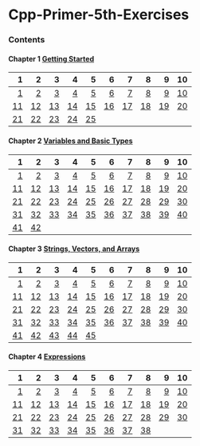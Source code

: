 # Cpp-Primer-5th-Exercises

### Contents

#### Chapter 1 [Getting Started](ch1)

 1 | 2 | 3 | 4 | 5 | 6 | 7 | 8 | 9 | 10
--:|--:|--:|--:|--:|--:|--:|--:|--:|--:
[1](ch1/1.1.cpp)|[2](ch1/1.2.cpp)|[3](ch1/1.3.cpp)|[4](ch1/1.4.cpp)|[5](ch1/1.5.cpp)|[6](ch1/1.6.cpp)|[7](ch1/1.7.cpp)|[8](ch1/1.8.cpp)|[9](ch1/1.9.cpp)|[10](ch1/1.10.cpp)|
[11](ch1/1.11.cpp)|[12](ch1/1.12.md)|[13](ch1/1.13.cpp)|[14](ch1/1.14.md)|[15](ch1/1.15.cpp)|[16](ch1/1.16.cpp)|[17](ch1/1.17.md)|[18](ch1/1.18.cpp)|[19](ch1/1.19.cpp)|[20](ch1/1.20.cpp)|
[21](ch1/1.21.cpp)|[22](ch1/1.22.cpp)|[23](ch1/1.23.cpp)|[24](ch1/1.24.md)|[25](ch1/1.25.cpp)

#### Chapter 2 [Variables and Basic Types](ch2)

 1 | 2 | 3 | 4 | 5 | 6 | 7 | 8 | 9 | 10
--:|--:|--:|--:|--:|--:|--:|--:|--:|--:
[1](ch2/2.1.md)|[2](ch2/2.2.md)|[3](ch2/2.3.md)|[4](ch2/2.4.cpp)|[5](ch2/2.5.cpp)|[6](ch2/2.6.cpp)|[7](ch2/2.7.cpp)|[8](ch2/2.8.cpp)|[9](ch2/2.9.cpp)|[10](ch2/2.10.cpp)|
[11](ch2/2.11.cpp)|[12](ch2/2.12.cpp)|[13](ch2/2.13.cpp)|[14](ch2/2.14.cpp)|[15](ch2/2.15.cpp)|[16](ch2/2.16.cpp)|[17](ch2/2.17.cpp)|[18](ch2/2.18.cpp)|[19](ch2/2.19.md)|[20](ch2/2.20.cpp)|
[21](ch2/2.21.cpp)|[22](ch2/2.22.md)|[23](ch2/2.23.md)|[24](ch2/2.24.cpp)|[25](ch2/2.25.cpp)|[26](ch2/2.26.cpp)|[27](ch2/2.27.cpp)|[28](ch2/2.28.cpp)|[29](ch2/2.29.cpp)|[30](ch2/2.30.cpp)|
[31](ch2/2.31.cpp)|[32](ch2/2.32.cpp)|[33](ch2/2.33.md)|[34](ch2/2.34.cpp)|[35](ch2/2.35.cpp)|[36](ch2/2.36.cpp)|[37](ch2/2.37.cpp)|[38](ch2/2.38.md)|[39](ch2/2.39.cpp)|[40](ch2/2.40.cpp)|
[41](ch2/2.41.cpp)|[42](ch2/2.42.cpp)

#### Chapter 3 [Strings, Vectors, and Arrays](ch3)

 1 | 2 | 3 | 4 | 5 | 6 | 7 | 8 | 9 | 10
--:|--:|--:|--:|--:|--:|--:|--:|--:|--:
[1](ch3/3.1.cpp)|[2](ch3/3.2.cpp)|[3](ch3/3.3.md)|[4](ch3/3.4.cpp)|[5](ch3/3.5.cpp)|[6](ch3/3.6.cpp)|[7](ch3/3.7.cpp)|[8](ch3/3.8.cpp)|[9](ch3/3.9.cpp)|[10](ch3/3.10.cpp)|
[11](ch3/3.11.md)|[12](ch3/3.12.cpp)|[13](ch3/3.13.cpp)|[14](ch3/3.14.cpp)|[15](ch3/3.15.cpp)|[16](ch3/3.16.cpp)|[17](ch3/3.17.cpp)|[18](ch3/3.18.md)|[19](ch3/3.19.cpp)|[20](ch3/3.20.cpp)|
[21](ch3/3.21.cpp)|[22](ch3/3.22.cpp)|[23](ch3/3.23.cpp)|[24](ch3/3.24.cpp)|[25](ch3/3.25.cpp)|[26](ch3/3.26.md)|[27](ch3/3.27.cpp)|[28](ch3/3.28.cpp)|[29](ch3/3.29.md)|[30](ch3/3.30.cpp)|
[31](ch3/3.31.cpp)|[32](ch3/3.32.cpp)|[33](ch3/3.33.md)|[34](ch3/3.34.md)|[35](ch3/3.35.cpp)|[36](ch3/3.36.cpp)|[37](ch3/3.37.md)|[38](ch3/3.38.md)|[39](ch3/3.39.cpp)|[40](ch3/3.40.cpp)|
[41](ch3/3.41.cpp)|[42](ch3/3.42.cpp)|[43](ch3/3.43.cpp)|[44](ch3/3.44.cpp)|[45](ch3/3.45.cpp)

#### Chapter 4 [Expressions](ch4)

 1 | 2 | 3 | 4 | 5 | 6 | 7 | 8 | 9 | 10
--:|--:|--:|--:|--:|--:|--:|--:|--:|--:
[1](ch4/4.1.cpp)|[2](ch4/4.2.md)|[3](ch4/4.3.md)|[4](ch4/4.4.cpp)|[5](ch4/4.5.cpp)|[6](ch4/4.6.cpp)|[7](ch4/4.7.cpp)|[8](ch4/4.8.md)|[9](ch4/4.9.md)|[10](ch4/4.10.cpp)|
[11](ch4/4.11.cpp)|[12](ch4/4.12.md)|[13](ch4/4.13.cpp)|[14](ch4/4.14.md)|[15](ch4/4.15.cpp)|[16](ch4/4.16.md)|[17](ch4/4.17.md)|[18](ch4/4.18.md)|[19](ch4/4.19.md)|[20](ch4/4.20.md)|
[21](ch4/4.21.cpp)|[22](ch4/4.22.cpp)|[23](ch4/4.23.cpp)|[24](ch4/4.24.md)|[25](ch4/4.25.md)|[26](ch4/4.26.md)|[27](ch4/4.27.cpp)|[28](ch4/4.28.cpp)|[29](ch4/4.29.cpp)|[30](ch4/4.30.md)|
[31](ch4/4.31.cpp)|[32](ch4/4.32.cpp)|[33](ch4/4.33.md)|[34](ch4/4.34.md)|[35](ch4/4.35.cpp)|[36](ch4/4.36.cpp)|[37](ch4/4.37.cpp)|[38](ch4/4.38.md)

<!---
#### Chapter 5 [](ch5)

 1 | 2 | 3 | 4 | 5 | 6 | 7 | 8 | 9 | 10
--:|--:|--:|--:|--:|--:|--:|--:|--:|--:
[1](ch5/5.1.cpp)|[2](ch5/5.2.cpp)|[3](ch5/5.3.cpp)|[4](ch5/5.4.cpp)|[5](ch5/5.5.cpp)|[6](ch5/5.6.cpp)|[7](ch5/5.7.cpp)|[8](ch5/5.8.cpp)|[9](ch5/5.9.cpp)|[10](ch5/5.10.cpp)|
[11](ch5/5.11.cpp)|[12](ch5/5.12.cpp)|[13](ch5/5.13.cpp)|[14](ch5/5.14.cpp)|[15](ch5/5.15.cpp)|[16](ch5/5.16.cpp)|[17](ch5/5.17.cpp)|[18](ch5/5.18.cpp)|[19](ch5/5.19.cpp)|[20](ch5/5.20.cpp)|
[21](ch5/5.21.cpp)|[22](ch5/5.22.cpp)|[23](ch5/5.23.cpp)|[24](ch5/5.24.cpp)|[25](ch5/5.25.cpp)

#### Chapter 6 [](ch6)

 1 | 2 | 3 | 4 | 5 | 6 | 7 | 8 | 9 | 10
--:|--:|--:|--:|--:|--:|--:|--:|--:|--:
[1](ch6/6.1.cpp)|[2](ch6/6.2.cpp)|[3](ch6/6.3.cpp)|[4](ch6/6.4.cpp)|[5](ch6/6.5.cpp)|[6](ch6/6.6.cpp)|[7](ch6/6.7.cpp)|[8](ch6/6.8.cpp)|[9](ch6/6.9.cpp)|[10](ch6/6.10.cpp)|
[11](ch6/6.11.cpp)|[12](ch6/6.12.cpp)|[13](ch6/6.13.cpp)|[14](ch6/6.14.cpp)|[15](ch6/6.15.cpp)|[16](ch6/6.16.cpp)|[17](ch6/6.17.cpp)|[18](ch6/6.18.cpp)|[19](ch6/6.19.cpp)|[20](ch6/6.20.cpp)|
[21](ch6/6.21.cpp)|[22](ch6/6.22.cpp)|[23](ch6/6.23.cpp)|[24](ch6/6.24.cpp)|[25](ch6/6.25.cpp)|[26](ch6/6.26.cpp)|[27](ch6/6.27.cpp)|[28](ch6/6.28.cpp)|[29](ch6/6.29.cpp)|[30](ch6/6.30.cpp)|
[31](ch6/6.31.cpp)|[32](ch6/6.32.cpp)|[33](ch6/6.33.cpp)|[34](ch6/6.34.cpp)|[35](ch6/6.35.cpp)|[36](ch6/6.36.cpp)|[37](ch6/6.37.cpp)|[38](ch6/6.38.cpp)|[39](ch6/6.39.cpp)|[40](ch6/6.40.cpp)|
[41](ch6/6.41.cpp)|[42](ch6/6.42.cpp)|[43](ch6/6.43.cpp)|[44](ch6/6.44.cpp)|[45](ch6/6.45.cpp)|[46](ch6/6.46.cpp)|[47](ch6/6.47.cpp)|[48](ch6/6.48.cpp)|[49](ch6/6.49.cpp)|[50](ch6/6.50.cpp)|
[51](ch6/6.51.cpp)|[52](ch6/6.52.cpp)|[53](ch6/6.53.cpp)|[54](ch6/6.54.cpp)|[55](ch6/6.55.cpp)|[56](ch6/6.56.cpp)

#### Chapter 7 [](ch7)

 1 | 2 | 3 | 4 | 5 | 6 | 7 | 8 | 9 | 10
--:|--:|--:|--:|--:|--:|--:|--:|--:|--:
[1](ch7/7.1.cpp)|[2](ch7/7.2.cpp)|[3](ch7/7.3.cpp)|[4](ch7/7.4.cpp)|[5](ch7/7.5.cpp)|[6](ch7/7.6.cpp)|[7](ch7/7.7.cpp)|[8](ch7/7.8.cpp)|[9](ch7/7.9.cpp)|[10](ch7/7.10.cpp)|
[11](ch7/7.11.cpp)|[12](ch7/7.12.cpp)|[13](ch7/7.13.cpp)|[14](ch7/7.14.cpp)|[15](ch7/7.15.cpp)|[16](ch7/7.16.cpp)|[17](ch7/7.17.cpp)|[18](ch7/7.18.cpp)|[19](ch7/7.19.cpp)|[20](ch7/7.20.cpp)|
[21](ch7/7.21.cpp)|[22](ch7/7.22.cpp)|[23](ch7/7.23.cpp)|[24](ch7/7.24.cpp)|[25](ch7/7.25.cpp)|[26](ch7/7.26.cpp)|[27](ch7/7.27.cpp)|[28](ch7/7.28.cpp)|[29](ch7/7.29.cpp)|[30](ch7/7.30.cpp)|
[31](ch7/7.31.cpp)|[32](ch7/7.32.cpp)|[33](ch7/7.33.cpp)|[34](ch7/7.34.cpp)|[35](ch7/7.35.cpp)|[36](ch7/7.36.cpp)|[37](ch7/7.37.cpp)|[38](ch7/7.38.cpp)|[39](ch7/7.39.cpp)|[40](ch7/7.40.cpp)|
[41](ch7/7.41.cpp)|[42](ch7/7.42.cpp)|[43](ch7/7.43.cpp)|[44](ch7/7.44.cpp)|[45](ch7/7.45.cpp)|[46](ch7/7.46.cpp)|[47](ch7/7.47.cpp)|[48](ch7/7.48.cpp)|[49](ch7/7.49.cpp)|[50](ch7/7.50.cpp)|
[51](ch7/7.51.cpp)|[52](ch7/7.52.cpp)|[53](ch7/7.53.cpp)|[54](ch7/7.54.cpp)|[55](ch7/7.55.cpp)|[56](ch7/7.56.cpp)|[57](ch7/7.57.cpp)|[58](ch7/7.58.cpp)

#### Chapter 8 [](ch8)

 1 | 2 | 3 | 4 | 5 | 6 | 7 | 8 | 9 | 10
--:|--:|--:|--:|--:|--:|--:|--:|--:|--:
[1](ch8/8.1.cpp)|[2](ch8/8.2.cpp)|[3](ch8/8.3.cpp)|[4](ch8/8.4.cpp)|[5](ch8/8.5.cpp)|[6](ch8/8.6.cpp)|[7](ch8/8.7.cpp)|[8](ch8/8.8.cpp)|[9](ch8/8.9.cpp)|[10](ch8/8.10.cpp)|
[11](ch8/8.11.cpp)|[12](ch8/8.12.cpp)|[13](ch8/8.13.cpp)|[14](ch8/8.14.cpp)

#### Chapter 9 [](ch9)

 1 | 2 | 3 | 4 | 5 | 6 | 7 | 8 | 9 | 10
--:|--:|--:|--:|--:|--:|--:|--:|--:|--:
[1](ch9/9.1.cpp)|[2](ch9/9.2.cpp)|[3](ch9/9.3.cpp)|[4](ch9/9.4.cpp)|[5](ch9/9.5.cpp)|[6](ch9/9.6.cpp)|[7](ch9/9.7.cpp)|[8](ch9/9.8.cpp)|[9](ch9/9.9.cpp)|[10](ch9/9.10.cpp)|
[11](ch9/9.11.cpp)|[12](ch9/9.12.cpp)|[13](ch9/9.13.cpp)|[14](ch9/9.14.cpp)|[15](ch9/9.15.cpp)|[16](ch9/9.16.cpp)|[17](ch9/9.17.cpp)|[18](ch9/9.18.cpp)|[19](ch9/9.19.cpp)|[20](ch9/9.20.cpp)|
[21](ch9/9.21.cpp)|[22](ch9/9.22.cpp)|[23](ch9/9.23.cpp)|[24](ch9/9.24.cpp)|[25](ch9/9.25.cpp)|[26](ch9/9.26.cpp)|[27](ch9/9.27.cpp)|[28](ch9/9.28.cpp)|[29](ch9/9.29.cpp)|[30](ch9/9.30.cpp)|
[31](ch9/9.31.cpp)|[32](ch9/9.32.cpp)|[33](ch9/9.33.cpp)|[34](ch9/9.34.cpp)|[35](ch9/9.35.cpp)|[36](ch9/9.36.cpp)|[37](ch9/9.37.cpp)|[38](ch9/9.38.cpp)|[39](ch9/9.39.cpp)|[40](ch9/9.40.cpp)|
[41](ch9/9.41.cpp)|[42](ch9/9.42.cpp)|[43](ch9/9.43.cpp)|[44](ch9/9.44.cpp)|[45](ch9/9.45.cpp)|[46](ch9/9.46.cpp)|[47](ch9/9.47.cpp)|[48](ch9/9.48.cpp)|[49](ch9/9.49.cpp)|[50](ch9/9.50.cpp)|
[51](ch9/9.51.cpp)|[52](ch9/9.52.cpp)

#### Chapter 10 [](ch10)

 1 | 2 | 3 | 4 | 5 | 6 | 7 | 8 | 9 | 10
--:|--:|--:|--:|--:|--:|--:|--:|--:|--:
[1](ch10/10.1.cpp)|[2](ch10/10.2.cpp)|[3](ch10/10.3.cpp)|[4](ch10/10.4.cpp)|[5](ch10/10.5.cpp)|[6](ch10/10.6.cpp)|[7](ch10/10.7.cpp)|[8](ch10/10.8.cpp)|[9](ch10/10.9.cpp)|[10](ch10/10.10.cpp)|
[11](ch10/10.11.cpp)|[12](ch10/10.12.cpp)|[13](ch10/10.13.cpp)|[14](ch10/10.14.cpp)|[15](ch10/10.15.cpp)|[16](ch10/10.16.cpp)|[17](ch10/10.17.cpp)|[18](ch10/10.18.cpp)|[19](ch10/10.19.cpp)|[20](ch10/10.20.cpp)|
[21](ch10/10.21.cpp)|[22](ch10/10.22.cpp)|[23](ch10/10.23.cpp)|[24](ch10/10.24.cpp)|[25](ch10/10.25.cpp)|[26](ch10/10.26.cpp)|[27](ch10/10.27.cpp)|[28](ch10/10.28.cpp)|[29](ch10/10.29.cpp)|[30](ch10/10.30.cpp)|
[31](ch10/10.31.cpp)|[32](ch10/10.32.cpp)|[33](ch10/10.33.cpp)|[34](ch10/10.34.cpp)|[35](ch10/10.35.cpp)|[36](ch10/10.36.cpp)|[37](ch10/10.37.cpp)|[38](ch10/10.38.cpp)|[39](ch10/10.39.cpp)|[40](ch10/10.40.cpp)|
[41](ch10/10.41.cpp)|[42](ch10/10.42.cpp)

#### Chapter 11 [](ch11)

 1 | 2 | 3 | 4 | 5 | 6 | 7 | 8 | 9 | 10
--:|--:|--:|--:|--:|--:|--:|--:|--:|--:
[1](ch11/11.1.cpp)|[2](ch11/11.2.cpp)|[3](ch11/11.3.cpp)|[4](ch11/11.4.cpp)|[5](ch11/11.5.cpp)|[6](ch11/11.6.cpp)|[7](ch11/11.7.cpp)|[8](ch11/11.8.cpp)|[9](ch11/11.9.cpp)|[10](ch11/11.10.cpp)|
[11](ch11/11.11.cpp)|[12](ch11/11.12.cpp)|[13](ch11/11.13.cpp)|[14](ch11/11.14.cpp)|[15](ch11/11.15.cpp)|[16](ch11/11.16.cpp)|[17](ch11/11.17.cpp)|[18](ch11/11.18.cpp)|[19](ch11/11.19.cpp)|[20](ch11/11.20.cpp)|
[21](ch11/11.21.cpp)|[22](ch11/11.22.cpp)|[23](ch11/11.23.cpp)|[24](ch11/11.24.cpp)|[25](ch11/11.25.cpp)|[26](ch11/11.26.cpp)|[27](ch11/11.27.cpp)|[28](ch11/11.28.cpp)|[29](ch11/11.29.cpp)|[30](ch11/11.30.cpp)|
[31](ch11/11.31.cpp)|[32](ch11/11.32.cpp)|[33](ch11/11.33.cpp)|[34](ch11/11.34.cpp)|[35](ch11/11.35.cpp)|[36](ch11/11.36.cpp)|[37](ch11/11.37.cpp)|[38](ch11/11.38.cpp)

#### Chapter 12 [](ch12)

 1 | 2 | 3 | 4 | 5 | 6 | 7 | 8 | 9 | 10
--:|--:|--:|--:|--:|--:|--:|--:|--:|--:
[1](ch12/12.1.cpp)|[2](ch12/12.2.cpp)|[3](ch12/12.3.cpp)|[4](ch12/12.4.cpp)|[5](ch12/12.5.cpp)|[6](ch12/12.6.cpp)|[7](ch12/12.7.cpp)|[8](ch12/12.8.cpp)|[9](ch12/12.9.cpp)|[10](ch12/12.10.cpp)|
[11](ch12/12.11.cpp)|[12](ch12/12.12.cpp)|[13](ch12/12.13.cpp)|[14](ch12/12.14.cpp)|[15](ch12/12.15.cpp)|[16](ch12/12.16.cpp)|[17](ch12/12.17.cpp)|[18](ch12/12.18.cpp)|[19](ch12/12.19.cpp)|[20](ch12/12.20.cpp)|
[21](ch12/12.21.cpp)|[22](ch12/12.22.cpp)|[23](ch12/12.23.cpp)|[24](ch12/12.24.cpp)|[25](ch12/12.25.cpp)|[26](ch12/12.26.cpp)|[27](ch12/12.27.cpp)|[28](ch12/12.28.cpp)|[29](ch12/12.29.cpp)|[30](ch12/12.30.cpp)|
[31](ch12/12.31.cpp)|[32](ch12/12.32.cpp)|[33](ch12/12.33.cpp)

#### Chapter 13 [](ch13)

 1 | 2 | 3 | 4 | 5 | 6 | 7 | 8 | 9 | 10
--:|--:|--:|--:|--:|--:|--:|--:|--:|--:
[1](ch13/13.1.cpp)|[2](ch13/13.2.cpp)|[3](ch13/13.3.cpp)|[4](ch13/13.4.cpp)|[5](ch13/13.5.cpp)|[6](ch13/13.6.cpp)|[7](ch13/13.7.cpp)|[8](ch13/13.8.cpp)|[9](ch13/13.9.cpp)|[10](ch13/13.10.cpp)|
[11](ch13/13.11.cpp)|[12](ch13/13.12.cpp)|[13](ch13/13.13.cpp)|[14](ch13/13.14.cpp)|[15](ch13/13.15.cpp)|[16](ch13/13.16.cpp)|[17](ch13/13.17.cpp)|[18](ch13/13.18.cpp)|[19](ch13/13.19.cpp)|[20](ch13/13.20.cpp)|
[21](ch13/13.21.cpp)|[22](ch13/13.22.cpp)|[23](ch13/13.23.cpp)|[24](ch13/13.24.cpp)|[25](ch13/13.25.cpp)|[26](ch13/13.26.cpp)|[27](ch13/13.27.cpp)|[28](ch13/13.28.cpp)|[29](ch13/13.29.cpp)|[30](ch13/13.30.cpp)|
[31](ch13/13.31.cpp)|[32](ch13/13.32.cpp)|[33](ch13/13.33.cpp)|[34](ch13/13.34.cpp)|[35](ch13/13.35.cpp)|[36](ch13/13.36.cpp)|[37](ch13/13.37.cpp)|[38](ch13/13.38.cpp)|[39](ch13/13.39.cpp)|[40](ch13/13.40.cpp)|
[41](ch13/13.41.cpp)|[42](ch13/13.42.cpp)|[43](ch13/13.43.cpp)|[44](ch13/13.44.cpp)|[45](ch13/13.45.cpp)|[46](ch13/13.46.cpp)|[47](ch13/13.47.cpp)|[48](ch13/13.48.cpp)|[49](ch13/13.49.cpp)|[50](ch13/13.50.cpp)|
[51](ch13/13.51.cpp)|[52](ch13/13.52.cpp)|[53](ch13/13.53.cpp)|[54](ch13/13.54.cpp)|[55](ch13/13.55.cpp)|[56](ch13/13.56.cpp)|[57](ch13/13.57.cpp)|[58](ch13/13.58.cpp)

#### Chapter 14 [](ch14)

 1 | 2 | 3 | 4 | 5 | 6 | 7 | 8 | 9 | 10
--:|--:|--:|--:|--:|--:|--:|--:|--:|--:
[1](ch14/14.1.cpp)|[2](ch14/14.2.cpp)|[3](ch14/14.3.cpp)|[4](ch14/14.4.cpp)|[5](ch14/14.5.cpp)|[6](ch14/14.6.cpp)|[7](ch14/14.7.cpp)|[8](ch14/14.8.cpp)|[9](ch14/14.9.cpp)|[10](ch14/14.10.cpp)|
[11](ch14/14.11.cpp)|[12](ch14/14.12.cpp)|[13](ch14/14.13.cpp)|[14](ch14/14.14.cpp)|[15](ch14/14.15.cpp)|[16](ch14/14.16.cpp)|[17](ch14/14.17.cpp)|[18](ch14/14.18.cpp)|[19](ch14/14.19.cpp)|[20](ch14/14.20.cpp)|
[21](ch14/14.21.cpp)|[22](ch14/14.22.cpp)|[23](ch14/14.23.cpp)|[24](ch14/14.24.cpp)|[25](ch14/14.25.cpp)|[26](ch14/14.26.cpp)|[27](ch14/14.27.cpp)|[28](ch14/14.28.cpp)|[29](ch14/14.29.cpp)|[30](ch14/14.30.cpp)|
[31](ch14/14.31.cpp)|[32](ch14/14.32.cpp)|[33](ch14/14.33.cpp)|[34](ch14/14.34.cpp)|[35](ch14/14.35.cpp)|[36](ch14/14.36.cpp)|[37](ch14/14.37.cpp)|[38](ch14/14.38.cpp)|[39](ch14/14.39.cpp)|[40](ch14/14.40.cpp)|
[41](ch14/14.41.cpp)|[42](ch14/14.42.cpp)|[43](ch14/14.43.cpp)|[44](ch14/14.44.cpp)|[45](ch14/14.45.cpp)|[46](ch14/14.46.cpp)|[47](ch14/14.47.cpp)|[48](ch14/14.48.cpp)|[49](ch14/14.49.cpp)|[50](ch14/14.50.cpp)|
[51](ch14/14.51.cpp)|[52](ch14/14.52.cpp)|[53](ch14/14.53.cpp)

#### Chapter 15 [](ch15)

 1 | 2 | 3 | 4 | 5 | 6 | 7 | 8 | 9 | 10
--:|--:|--:|--:|--:|--:|--:|--:|--:|--:
[1](ch15/15.1.cpp)|[2](ch15/15.2.cpp)|[3](ch15/15.3.cpp)|[4](ch15/15.4.cpp)|[5](ch15/15.5.cpp)|[6](ch15/15.6.cpp)|[7](ch15/15.7.cpp)|[8](ch15/15.8.cpp)|[9](ch15/15.9.cpp)|[10](ch15/15.10.cpp)|
[11](ch15/15.11.cpp)|[12](ch15/15.12.cpp)|[13](ch15/15.13.cpp)|[14](ch15/15.14.cpp)|[15](ch15/15.15.cpp)|[16](ch15/15.16.cpp)|[17](ch15/15.17.cpp)|[18](ch15/15.18.cpp)|[19](ch15/15.19.cpp)|[20](ch15/15.20.cpp)|
[21](ch15/15.21.cpp)|[22](ch15/15.22.cpp)|[23](ch15/15.23.cpp)|[24](ch15/15.24.cpp)|[25](ch15/15.25.cpp)|[26](ch15/15.26.cpp)|[27](ch15/15.27.cpp)|[28](ch15/15.28.cpp)|[29](ch15/15.29.cpp)|[30](ch15/15.30.cpp)|
[31](ch15/15.31.cpp)|[32](ch15/15.32.cpp)|[33](ch15/15.33.cpp)|[34](ch15/15.34.cpp)|[35](ch15/15.35.cpp)|[36](ch15/15.36.cpp)|[37](ch15/15.37.cpp)|[38](ch15/15.38.cpp)|[39](ch15/15.39.cpp)|[40](ch15/15.40.cpp)|
[41](ch15/15.41.cpp)|[42](ch15/15.42.cpp)

#### Chapter 16 [](ch16)

 1 | 2 | 3 | 4 | 5 | 6 | 7 | 8 | 9 | 10
--:|--:|--:|--:|--:|--:|--:|--:|--:|--:
[1](ch16/16.1.cpp)|[2](ch16/16.2.cpp)|[3](ch16/16.3.cpp)|[4](ch16/16.4.cpp)|[5](ch16/16.5.cpp)|[6](ch16/16.6.cpp)|[7](ch16/16.7.cpp)|[8](ch16/16.8.cpp)|[9](ch16/16.9.cpp)|[10](ch16/16.10.cpp)|
[11](ch16/16.11.cpp)|[12](ch16/16.12.cpp)|[13](ch16/16.13.cpp)|[14](ch16/16.14.cpp)|[15](ch16/16.15.cpp)|[16](ch16/16.16.cpp)|[17](ch16/16.17.cpp)|[18](ch16/16.18.cpp)|[19](ch16/16.19.cpp)|[20](ch16/16.20.cpp)|
[21](ch16/16.21.cpp)|[22](ch16/16.22.cpp)|[23](ch16/16.23.cpp)|[24](ch16/16.24.cpp)|[25](ch16/16.25.cpp)|[26](ch16/16.26.cpp)|[27](ch16/16.27.cpp)|[28](ch16/16.28.cpp)|[29](ch16/16.29.cpp)|[30](ch16/16.30.cpp)|
[31](ch16/16.31.cpp)|[32](ch16/16.32.cpp)|[33](ch16/16.33.cpp)|[34](ch16/16.34.cpp)|[35](ch16/16.35.cpp)|[36](ch16/16.36.cpp)|[37](ch16/16.37.cpp)|[38](ch16/16.38.cpp)|[39](ch16/16.39.cpp)|[40](ch16/16.40.cpp)|
[41](ch16/16.41.cpp)|[42](ch16/16.42.cpp)|[43](ch16/16.43.cpp)|[44](ch16/16.44.cpp)|[45](ch16/16.45.cpp)|[46](ch16/16.46.cpp)|[47](ch16/16.47.cpp)|[48](ch16/16.48.cpp)|[49](ch16/16.49.cpp)|[50](ch16/16.50.cpp)|
[51](ch16/16.51.cpp)|[52](ch16/16.52.cpp)|[53](ch16/16.53.cpp)|[54](ch16/16.54.cpp)|[55](ch16/16.55.cpp)|[56](ch16/16.56.cpp)|[57](ch16/16.57.cpp)|[58](ch16/16.58.cpp)|[59](ch16/16.59.cpp)|[60](ch16/16.60.cpp)|
[61](ch16/16.61.cpp)|[62](ch16/16.62.cpp)|[63](ch16/16.63.cpp)|[64](ch16/16.64.cpp)|[65](ch16/16.65.cpp)|[66](ch16/16.66.cpp)|[67](ch16/16.67.cpp)

#### Chapter 17 [](ch17)

 1 | 2 | 3 | 4 | 5 | 6 | 7 | 8 | 9 | 10
--:|--:|--:|--:|--:|--:|--:|--:|--:|--:
[1](ch17/17.1.cpp)|[2](ch17/17.2.cpp)|[3](ch17/17.3.cpp)|[4](ch17/17.4.cpp)|[5](ch17/17.5.cpp)|[6](ch17/17.6.cpp)|[7](ch17/17.7.cpp)|[8](ch17/17.8.cpp)|[9](ch17/17.9.cpp)|[10](ch17/17.10.cpp)|
[11](ch17/17.11.cpp)|[12](ch17/17.12.cpp)|[13](ch17/17.13.cpp)|[14](ch17/17.14.cpp)|[15](ch17/17.15.cpp)|[16](ch17/17.16.cpp)|[17](ch17/17.17.cpp)|[18](ch17/17.18.cpp)|[19](ch17/17.19.cpp)|[20](ch17/17.20.cpp)|
[21](ch17/17.21.cpp)|[22](ch17/17.22.cpp)|[23](ch17/17.23.cpp)|[24](ch17/17.24.cpp)|[25](ch17/17.25.cpp)|[26](ch17/17.26.cpp)|[27](ch17/17.27.cpp)|[28](ch17/17.28.cpp)|[29](ch17/17.29.cpp)|[30](ch17/17.30.cpp)|
[31](ch17/17.31.cpp)|[32](ch17/17.32.cpp)|[33](ch17/17.33.cpp)|[34](ch17/17.34.cpp)|[35](ch17/17.35.cpp)|[36](ch17/17.36.cpp)|[37](ch17/17.37.cpp)|[38](ch17/17.38.cpp)|[39](ch17/17.39.cpp)

#### Chapter 18 [](ch18)

 1 | 2 | 3 | 4 | 5 | 6 | 7 | 8 | 9 | 10
--:|--:|--:|--:|--:|--:|--:|--:|--:|--:
[1](ch18/18.1.cpp)|[2](ch18/18.2.cpp)|[3](ch18/18.3.cpp)|[4](ch18/18.4.cpp)|[5](ch18/18.5.cpp)|[6](ch18/18.6.cpp)|[7](ch18/18.7.cpp)|[8](ch18/18.8.cpp)|[9](ch18/18.9.cpp)|[10](ch18/18.10.cpp)|
[11](ch18/18.11.cpp)|[12](ch18/18.12.cpp)|[13](ch18/18.13.cpp)|[14](ch18/18.14.cpp)|[15](ch18/18.15.cpp)|[16](ch18/18.16.cpp)|[17](ch18/18.17.cpp)|[18](ch18/18.18.cpp)|[19](ch18/18.19.cpp)|[20](ch18/18.20.cpp)|
[21](ch18/18.21.cpp)|[22](ch18/18.22.cpp)|[23](ch18/18.23.cpp)|[24](ch18/18.24.cpp)|[25](ch18/18.25.cpp)|[26](ch18/18.26.cpp)|[27](ch18/18.27.cpp)|[28](ch18/18.28.cpp)|[29](ch18/18.29.cpp)|[30](ch18/18.30.cpp)|

#### Chapter 19 [](ch19)

 1 | 2 | 3 | 4 | 5 | 6 | 7 | 8 | 9 | 10
--:|--:|--:|--:|--:|--:|--:|--:|--:|--:
[1](ch19/19.1.cpp)|[2](ch19/19.2.cpp)|[3](ch19/19.3.cpp)|[4](ch19/19.4.cpp)|[5](ch19/19.5.cpp)|[6](ch19/19.6.cpp)|[7](ch19/19.7.cpp)|[8](ch19/19.8.cpp)|[9](ch19/19.9.cpp)|[10](ch19/19.10.cpp)|
[11](ch19/19.11.cpp)|[12](ch19/19.12.cpp)|[13](ch19/19.13.cpp)|[14](ch19/19.14.cpp)|[15](ch19/19.15.cpp)|[16](ch19/19.16.cpp)|[17](ch19/19.17.cpp)|[18](ch19/19.18.cpp)|[19](ch19/19.19.cpp)|[20](ch19/19.20.cpp)|
[21](ch19/19.21.cpp)|[22](ch19/19.22.cpp)|[23](ch19/19.23.cpp)|[24](ch19/19.24.cpp)|[25](ch19/19.25.cpp)|[26](ch19/19.26.cpp)

--->
